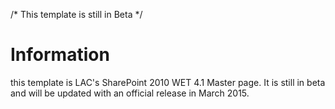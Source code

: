 /* This template is still in Beta */

Information
===================
this template is LAC's SharePoint 2010 WET 4.1 Master page. It is still in beta and will be updated with an official release in March 2015.